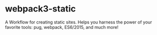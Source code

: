 # webpack3-static
A Workflow for creating static sites. Helps you harness the power of your favorite tools: pug, webpack, ES6/2015, and much more!
